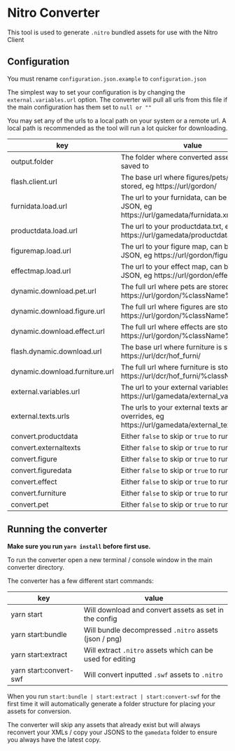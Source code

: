 # Nitro Converter

This tool is used to generate `.nitro` bundled assets for use with the Nitro Client

## Configuration

You must rename `configuration.json.example` to `configuration.json`

The simplest way to set your configuration is by changing the `external.variables.url` option. The converter will pull all urls from this file if the main configuration has them set to `null or ""`

You may set any of the urls to a local path on your system or a remote url. A local path is recommended as the tool will run a lot quicker for downloading.

| key                            | value                                                                                        |
| ------------------------------ | -------------------------------------------------------------------------------------------- |
| output.folder                  | The folder where converted assets will be saved to                                           |
| flash.client.url               | The base url where figures/pets/effects are stored, eg https://url/gordon/                   |
| furnidata.load.url             | The url to your furnidata, can be XML or JSON, eg https://url/gamedata/furnidata.xml         |
| productdata.load.url           | The url to your productdata.txt, eg https://url/gamedata/productdata.txt                     |
| figuremap.load.url             | The url to your figure map, can be XML or JSON, eg https://url/gordon/figuremap.xml          |
| effectmap.load.url             | The url to your effect map, can be XML or JSON, eg https://url/gordon/effectmap.xml          |
| dynamic.download.pet.url       | The full url where pets are stored, eg https://url/gordon/%className%.swf                    |
| dynamic.download.figure.url    | The full url where figures are stored, eg https://url/gordon/%className%.swf                 |
| dynamic.download.effect.url    | The full url where effects are stored, eg https://url/gordon/%className%.swf                 |
| flash.dynamic.download.url     | The base url where furniture is stored, eg https://url/dcr/hof_furni/                        |
| dynamic.download.furniture.url | The full url where furniture is stored, eg https://url/dcr/hof_furni/%className%.swf         |
| external.variables.url         | The url to your external variables, eg https://url/gamedata/external_variables.txt           |
| external.texts.urls            | The urls to your external texts and overrides, eg https://url/gamedata/external_texts.txt    |
| convert.productdata            | Either `false` to skip or `true` to run                                                      |
| convert.externaltexts          | Either `false` to skip or `true` to run                                                      |
| convert.figure                 | Either `false` to skip or `true` to run                                                      |
| convert.figuredata             | Either `false` to skip or `true` to run                                                      |
| convert.effect                 | Either `false` to skip or `true` to run                                                      |
| convert.furniture              | Either `false` to skip or `true` to run                                                      |
| convert.pet                    | Either `false` to skip or `true` to run                                                      |

## Running the converter

**Make sure you run `yarn install` before first use.**

To run the converter open a new terminal / console window in the main converter directory.

The converter has a few different start commands:

| key                    | value                                                      |
| ---------------------- | ---------------------------------------------------------- |
| yarn start             | Will download and convert assets as set in the config      |
| yarn start:bundle      | Will bundle decompressed `.nitro` assets (json / png)      |
| yarn start:extract     | Will extract `.nitro` assets which can be used for editing |
| yarn start:convert-swf | Will convert inputted `.swf` assets to `.nitro`            |

When you run `start:bundle | start:extract | start:convert-swf` for the first time it will automatically generate a folder structure for placing your assets for conversion.

The converter will skip any assets that already exist but will always reconvert your XMLs / copy your JSONS to the `gamedata` folder to ensure you always have the latest copy.
